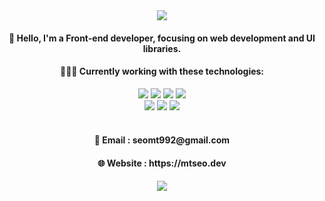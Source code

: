 <div align="center">
  <a href="https://github.com/mtseo01">
  <img
    src="https://capsule-render.vercel.app/api?type=waving¡&color=0:00C9FF,100:a82da8&height=180&section=header&text=MT.SEO%20GitHub&fontSize=60"
  />
  </a>
</div>

<div align="center">
  <div>
    <h4>👋 Hello, I'm a Front-end developer, focusing on web development and UI libraries.<br /></h4>    
    <h4>🧑🏻‍💻 Currently working with these technologies:</h4>
    <img
      src="https://img.shields.io/badge/JavaScript-grey?style=flat&logo=Javascript&logoColor=F7DF1E"
    />
     <img
      src="https://img.shields.io/badge/TypeScript-grey?style=flat&logo=TypeScript&logoColor=3178C6"
    />
    <img
      src="https://img.shields.io/badge/Next.js-grey?style=flat&logo=Next.js&logoColor=000000"
    />
    <img
      src="https://img.shields.io/badge/React-grey?style=flat&logo=React&logoColor=61DAFB"
    />
    <br />
    <img
      src="https://img.shields.io/badge/HTML5-grey?style=flat&logo=HTML5&logoColor=E34F26"
    />
    <img
      src="https://img.shields.io/badge/CSS3-grey?style=flat&logo=CSS3&logoColor=1572B6"
    />
    <img
      src="https://img.shields.io/badge/TailwindCSS-grey?style=flat&logo=TailWindCss&logoColor=38d1ff"
    />
    <br />
    <br />
    <h4>💌 Email : seomt992@gmail.com</h4>
    <h4>🌐 Website : https://mtseo.dev</h4>
    <a href="https://hits.seeyoufarm.com"
      ><img
        src="https://hits.seeyoufarm.com/api/count/incr/badge.svg?url=https%3A%2F%2Fgithub.com%2Fmtseo01&count_bg=%23A61385&title_bg=%230734BC&icon=github.svg&icon_color=%23E7E7E7&title=GitHub&edge_flat=false" /></a
    ><br /><br />
  </div>
  
  <!---
    <div>
    <img
      src="https://github-readme-stats.vercel.app/api/top-langs/?username=mtseo01&layout=compact&theme=rose_pine"
    />
    <br />
  </div>
  --->
  
</div>

<!---
MTSEO1/MTSEO1 is a ✨ special ✨ repository because its `README.md` (this file) appears on your GitHub profile.
You can click the Preview link to take a look at your changes.
--->

